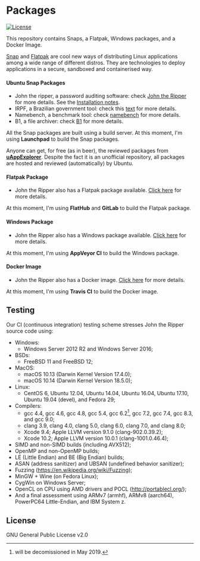 # Packages

[![License](https://img.shields.io/badge/License-GPL%20v2-blue.svg)](https://github.com/claudioandre-br/packages/blob/master/LICENSE.txt)

This repository contains Snaps, a Flatpak, Windows packages, and a Docker Image.

[Snap](http://snapcraft.io/) and [Flatpak](http://flatpak.org/) are cool new ways
of distributing Linux applications among a wide range of different distros. They
are technologies to deploy applications in a secure, sandboxed and containerised way.

#### Ubuntu Snap Packages

- John the ripper, a password auditing software: check [John the Ripper](https://github.com/magnumripper/JohnTheRipper) for more details. See the [Installation notes](https://github.com/claudioandre-br/packages/tree/master/john-the-ripper#john-the-ripper).
- IRPF, a Brazilian government tool: check this [text](https://claudioandre-br.github.io/outros/irpf_package.htm?id=git) for more details.
- Namebench, a benchmark tool: check [namebench](https://code.google.com/archive/p/namebench)
for more details.
- B1, a file archiver: check [B1](http://b1.org/) for more details.

All the Snap packages are built using a build server. At this moment, I'm using
**Launchpad** to build the Snap packages.

Anyone can get, for free (as in beer), the reviewed packages from [**uAppExplorer**](https://uappexplorer.com/snaps?q=author%3AClaudio+Andr%C3%A9&sort=-points). Despite
 the fact it is an unofficial repository, all packages are hosted and reviewed
 (automatically) by Ubuntu.

#### Flatpak Package

- John the Ripper also has a Flatpak package available. [Click here](https://github.com/claudioandre-br/packages/tree/master/john-the-ripper#flatpak)
for more details.

At this moment, I'm using **FlatHub** and **GitLab** to build the Flatpak package.

#### Windows Package

- John the Ripper also has a Windows package available. [Click here](https://github.com/claudioandre-br/packages/blob/master/john-the-ripper/readme.md#windows)
 for more details.

At this moment, I'm using **AppVeyor CI** to build the Windows package.

#### Docker Image

- John the Ripper also has a Docker image. [Click here](https://github.com/claudioandre-br/packages/blob/master/john-the-ripper/readme.md#docker-image)
 for more details.

At this moment, I'm using **Travis CI** to build the Docker image.

## Testing

Our CI (continuous integration) testing scheme stresses John the Ripper source code
 using:

- Windows:
  - Windows Server 2012 R2 and Windows Server 2016;
- BSDs:
  - FreeBSD 11 and FreeBSD 12;
- MacOS:
  - macOS 10.13 (Darwin Kernel Version 17.4.0);
  - macOS 10.14 (Darwin Kernel Version 18.5.0);
- Linux:
  - CentOS 6, Ubuntu 12.04, Ubuntu 14.04, Ubuntu 16.04, Ubuntu 17.10, Ubuntu 19.04
(devel), and Fedora 29;
- Compilers:
  - gcc 4.4, gcc 4.6, gcc 4.8, gcc 5.4, gcc 6.2[^1], gcc 7.2, gcc 7.4, gcc 8.3, and gcc 9.0;
  - clang 3.9, clang 4.0, clang 5.0, clang 6.0, clang 7.0, and clang 8.0;
  - Xcode 9.4; Apple LLVM version 9.1.0 (clang-902.0.39.2);
  - Xcode 10.2; Apple LLVM version 10.0.1 (clang-1001.0.46.4);
- SIMD and non-SIMD builds (including AVX512);
- OpenMP and non-OpenMP builds;
- LE (Little Endian) and BE (Big Endian) builds;
- ASAN (address sanitizer) and UBSAN (undefined behavior sanitizer);
- Fuzzing (<https://en.wikipedia.org/wiki/Fuzzing>);
- MinGW + Wine (on Fedora Linux);
- CygWin on Windows Server;
- OpenCL on CPU using AMD drivers and POCL (<http://portablecl.org/>);
- And a final assessment using ARMv7 (armhf), ARMv8 (aarch64), PowerPC64 Little-Endian,
and IBM System z.

[^1]: will be decomissioned in May 2019.

## License

GNU General Public License v2.0
